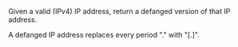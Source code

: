 Given a valid (IPv4) IP address, return a defanged version of that IP address.

A defanged IP address replaces every period "." with "[.]".

